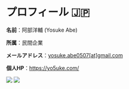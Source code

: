 # プロフィール 🇯🇵

**名前**：阿部洋輔 (Yosuke Abe)

**所属**：民間企業

**メールアドレス**：[yosuke.abe0507[at]gmail.com](mailto:yosuke.abe0507@gmail.com)

**個人HP**：https://yo5uke.com/

![](http://github-profile-summary-cards.vercel.app/api/cards/repos-per-language?username=yo5uke&theme=tokyonight)
![](http://github-profile-summary-cards.vercel.app/api/cards/productive-time?username=yo5uke&theme=tokyonight&utcOffset=9)
<!--![](http://github-profile-summary-cards.vercel.app/api/cards/profile-details?username=yo5uke&theme=tokyonight)-->
<!--![](http://github-profile-summary-cards.vercel.app/api/cards/most-commit-language?username=yo5uke&theme=tokyonight)-->
<!--![](http://github-profile-summary-cards.vercel.app/api/cards/stats?username=yo5uke&theme=tokyonight)-->

